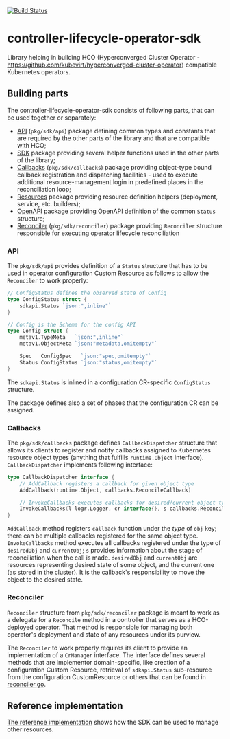 [![Build Status](https://travis-ci.com/kubevirt/controller-lifecycle-operator-sdk.svg?branch=master)](https://travis-ci.com/kubevirt/controller-lifecycle-operator-sdk)
# controller-lifecycle-operator-sdk
Library helping in building  HCO (Hyperconverged Cluster Operator - https://github.com/kubevirt/hyperconverged-cluster-operator) compatible Kubernetes operators.

## Building parts
The controller-lifecycle-operator-sdk consists of following parts, that can be used together or separately:
- [API](#API) (`pkg/sdk/api`) package defining common types and constants that are required by the other parts of the library and that are compatible with HCO;
- [SDK](pkg/sdk) package providing several helper functions used in the other parts of the library;
- [Callbacks](#Callbacks) (`pkg/sdk/callbacks`) package providing object-type bound callback registration and dispatching facilities - used to execute additional resource-management login in predefined places in the reconciliation loop;
- [Resources](pkg/sdk/resources) package providing resource definition helpers (deployment, service, etc. builders);
- [OpenAPI](pkg/sdk/resources/openapi) package providing OpenAPI definition of the common `Status` structure;
- [Reconciler](#Reconciler) (`pkg/sdk/reconciler`)  package providing `Reconciler` structure responsible for executing operator lifecycle reconciliation

### API
The `pkg/sdk/api` provides definition of a `Status` structure that has to be used in operator configuration Custom Resource as follows to allow the `Reconciler` to work properly:

```go
// ConfigStatus defines the observed state of Config
type ConfigStatus struct {
	sdkapi.Status `json:",inline"`
}

// Config is the Schema for the config API
type Config struct {
	metav1.TypeMeta   `json:",inline"`
	metav1.ObjectMeta `json:"metadata,omitempty"`

	Spec   ConfigSpec   `json:"spec,omitempty"`
	Status ConfigStatus `json:"status,omitempty"`
}
```

The `sdkapi.Status` is inlined in a configuration CR-specific `ConfigStatus` structure.

The package defines also a set of phases that the configuration CR can be assigned.

### Callbacks
The `pkg/sdk/callbacks` package defines `CallbackDispatcher` structure that allows its clients to register and notify callbacks assigned to Kubernetes resource object types (anything that fulfills `runtime.Object` interface).
`CallbackDispatcher` implements following interface: 
```go
type CallbackDispatcher interface {
	// AddCallback registers a callback for given object type
	AddCallback(runtime.Object, callbacks.ReconcileCallback)

	// InvokeCallbacks executes callbacks for desired/current object type
	InvokeCallbacks(l logr.Logger, cr interface{}, s callbacks.ReconcileState, desiredObj, currentObj runtime.Object, recorder record.EventRecorder) error
} 
``` 

`AddCallback` method registers `callback` function under the _type_ of `obj` key; there can be multiple callbacks registered for the same object type.
`InvokeCallbacks` method executes all callbacks registered under the type of `desiredObj` and `currentObj`; `s` provides information about the stage of reconciliation when the call is made. `desiredObj` and `currentObj` are resources representing desired state of some object, and the current one (as stored in the cluster). It is the callback's responsibility to move the object to the desired state.


### Reconciler
`Reconciler` structure from `pkg/sdk/reconciler` package is meant to work as a delegate for a `Reconcile` method in a controller that serves as a HCO-deployed operator. That method is responsible for managing both operator's deployment and state of any resources under its purview. 

The `Reconciler` to work properly requires its client to provide an implementation of a `CrManager` interface. The interface defines several methods that are implementor domain-specific, like creation of a configuration Custom Resource, retrieval of `sdkapi.Status` sub-resource from the configuration CustomResource or others that can be found in [reconciler.go](pkg/sdk/reconciler/reconciler.go).

## Reference implementation
[The reference implementation](examples/sample-operator) shows how the SDK can be used to manage other resources.                